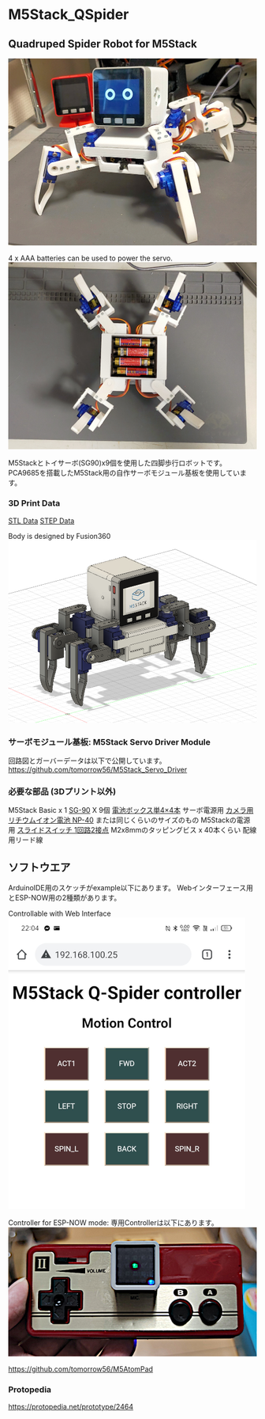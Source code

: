 # M5Stack_QSpider

## Quadruped Spider Robot for M5Stack
![Body](img/body2.jpg)

4 x AAA batteries can be used to power the servo.
![Controller](img/Battery.jpg)

M5Stackとトイサーボ(SG90)x9個を使用した四脚歩行ロボットです。
PCA9685を搭載したM5Stack用の自作サーボモジュール基板を使用しています。

### 3D Print Data
[STL Data](3dprint/)
[STEP Data](3dprint/step)

Body is designed by Fusion360
![Design](img/Fusion360.PNG)

### サーボモジュール基板: M5Stack Servo Driver Module
回路図とガーバーデータは以下で公開しています。
<https://github.com/tomorrow56/M5Stack_Servo_Driver>

### 必要な部品 (3Dプリント以外)
M5Stack Basic x 1
[SG-90](https://akizukidenshi.com/catalog/g/gM-08761/) X 9個
[電池ボックス単4×4本](https://akizukidenshi.com/catalog/g/gP-03087/) サーボ電源用
[カメラ用リチウムイオン電池 NP-40](https://amzn.to/3S4qocj) または同じくらいのサイズのもの M5Stackの電源用
[スライドスイッチ 1回路2接点](https://akizukidenshi.com/catalog/g/gP-15707/)
M2x8mmのタッピングビス x 40本くらい
配線用リード線

## ソフトウエア

ArduinoIDE用のスケッチがexample以下にあります。
Webインターフェース用とESP-NOW用の2種類があります。

Controllable with Web Interface
![Controller](img/WebController.png)

Controller for ESP-NOW mode: 専用Controllerは以下にあります。
![M5AtomPad](img/controller.jpg)

<https://github.com/tomorrow56/M5AtomPad>

### Protopedia
<https://protopedia.net/prototype/2464>
